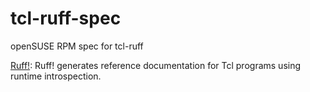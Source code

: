 # tcl-ruff-spec
openSUSE RPM spec for tcl-ruff

[Ruff!](http://woof.sourceforge.net/ruff.html):
Ruff! generates reference documentation for Tcl programs using runtime introspection.

